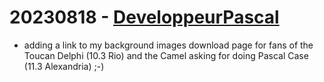 # 20230818 - [DeveloppeurPascal](https://github.com/DeveloppeurPascal)

* adding a link to my background images download page for fans of the Toucan Delphi (10.3 Rio) and the Camel asking for doing Pascal Case (11.3 Alexandria) ;-)
